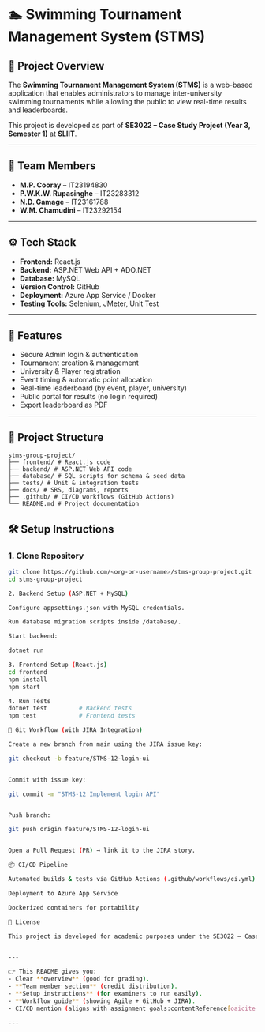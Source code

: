 # 🏊 Swimming Tournament Management System (STMS)

## 📌 Project Overview
The **Swimming Tournament Management System (STMS)** is a web-based application that enables administrators to manage inter-university swimming tournaments while allowing the public to view real-time results and leaderboards.  

This project is developed as part of **SE3022 – Case Study Project (Year 3, Semester 1)** at **SLIIT**.

---

## 👥 Team Members
- **M.P. Cooray** – IT23194830  
- **P.W.K.W. Rupasinghe** – IT23283312  
- **N.D. Gamage** – IT23161788  
- **W.M. Chamudini** – IT23292154  

---

## ⚙️ Tech Stack
- **Frontend:** React.js  
- **Backend:** ASP.NET Web API + ADO.NET  
- **Database:** MySQL  
- **Version Control:** GitHub  
- **Deployment:** Azure App Service / Docker  
- **Testing Tools:** Selenium, JMeter, Unit Test  

---

## 🚀 Features
- Secure Admin login & authentication  
- Tournament creation & management  
- University & Player registration  
- Event timing & automatic point allocation  
- Real-time leaderboard (by event, player, university)  
- Public portal for results (no login required)  
- Export leaderboard as PDF  

---

## 📂 Project Structure
```
stms-group-project/
├── frontend/ # React.js code
├── backend/ # ASP.NET Web API code
├── database/ # SQL scripts for schema & seed data
├── tests/ # Unit & integration tests
├── docs/ # SRS, diagrams, reports
├── .github/ # CI/CD workflows (GitHub Actions)
└── README.md # Project documentation

```

## 🛠️ Setup Instructions

### 1. Clone Repository
```bash
git clone https://github.com/<org-or-username>/stms-group-project.git
cd stms-group-project

2. Backend Setup (ASP.NET + MySQL)

Configure appsettings.json with MySQL credentials.

Run database migration scripts inside /database/.

Start backend:

dotnet run

3. Frontend Setup (React.js)
cd frontend
npm install
npm start

4. Run Tests
dotnet test         # Backend tests
npm test            # Frontend tests

🔄 Git Workflow (with JIRA Integration)

Create a new branch from main using the JIRA issue key:

git checkout -b feature/STMS-12-login-ui


Commit with issue key:

git commit -m "STMS-12 Implement login API"


Push branch:

git push origin feature/STMS-12-login-ui


Open a Pull Request (PR) → link it to the JIRA story.

📦 CI/CD Pipeline

Automated builds & tests via GitHub Actions (.github/workflows/ci.yml)

Deployment to Azure App Service

Dockerized containers for portability

📜 License

This project is developed for academic purposes under the SE3022 – Case Study Project module.


---

👉 This README gives you:
- Clear **overview** (good for grading).  
- **Team member section** (credit distribution).  
- **Setup instructions** (for examiners to run easily).  
- **Workflow guide** (showing Agile + GitHub + JIRA).  
- CI/CD mention (aligns with assignment goals:contentReference[oaicite:0]{index=0}).  

---

